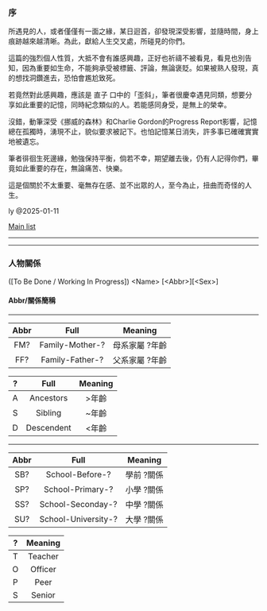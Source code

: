 ### 序

所遇見的人，或者僅僅有一面之緣，某日迴首，卻發現深受影響，並隨時間，身上痕跡越來越清晰。為此，獻給人生交叉處，所碰見的你們。

這篇的強烈個人性質，大抵不會有誰感興趣，正好也祈禱不被看見，看見也別告知，因為重要如生命，不能夠承受被標籤、評論，無論褒貶。如果被熟人發現，真的想找洞鑽進去，恐怕會尷尬致死。

若竟然對此感興趣，應該是 直子 口中的「歪斜」，筆者很慶幸遇見同類，想要分享如此重要的記憶，同時紀念類似的人。若能感同身受，是無上的榮幸。

沒錯，動筆深受《挪威的森林》和Charlie Gordon的Progress Report影響，記憶總在孤獨時，湧現不止，貌似要求被記下。也怕記憶某日消失，許多事已確確實實地被遺忘。

筆者徘徊生死邊緣，勉強保持平衡，倘若不幸，期望離去後，仍有人記得你們，畢竟如此重要的存在，無論痛苦、快樂。

這是個關於不太重要、毫無存在感、並不出眾的人，至今為止，扭曲而奇怪的人生。

ly @2025-01-11

[Main list](list.md)

---
---

### 人物關係
(\[To Be Done / Working In Progress\]) \<Name\> \[\<Abbr\>\]\[\<Sex\>\]

#### Abbr/關係簡稱
---
|Abbr|Full|Meaning|
|:-:|:-:|:-:|
|FM?|Family-Mother-?|母系家屬 ?年齡|
|FF?|Family-Father-?|父系家屬 ?年齡|

|?|Full|Meaning|
|:-:|:-:|:-:|
|A|Ancestors|>年齡|
|S|Sibling|~年齡|
|D|Descendent|<年齡|

---
|Abbr|Full|Meaning|
|:-:|:-:|:-:|
|SB?|School-Before-?|學前 ?關係|
|SP?|School-Primary-?|小學 ?關係|
|SS?|School-Seconday-?|中學 ?關係|
|SU?|School-University-?|大學 ?關係|

|?|Meaning|
|:-:|:-:|
|T|Teacher|
|O|Officer|
|P|Peer|
|S|Senior|
